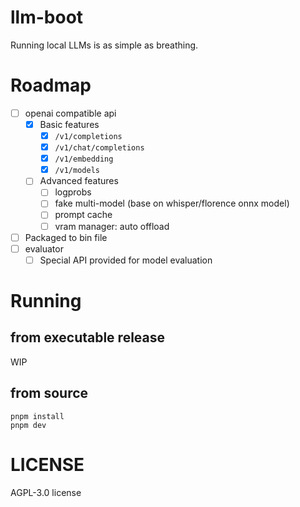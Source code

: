 # llm-boot
Running local LLMs is as simple as breathing.

# Roadmap
- [ ] openai compatible api
  - [x] Basic features
    - [x] `/v1/completions`
    - [x] `/v1/chat/completions`
    - [x] `/v1/embedding`
    - [x] `/v1/models`
  - [ ] Advanced features
    - [ ] logprobs
    - [ ] fake multi-model (base on whisper/florence onnx model)
    - [ ] prompt cache
    - [ ] vram manager: auto offload
- [ ] Packaged to bin file
- [ ] evaluator
  - [ ] Special API provided for model evaluation

# Running

## from executable release
WIP

## from source
```
pnpm install
pnpm dev
```


# LICENSE
AGPL-3.0 license
